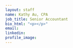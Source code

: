 ```yaml
---
layout: staff
name: Kathy Au, CPA
job_title: Senior Accountant
bio_html: "<p></p>"
email:
linkedin:
profile_image: 
---
```

